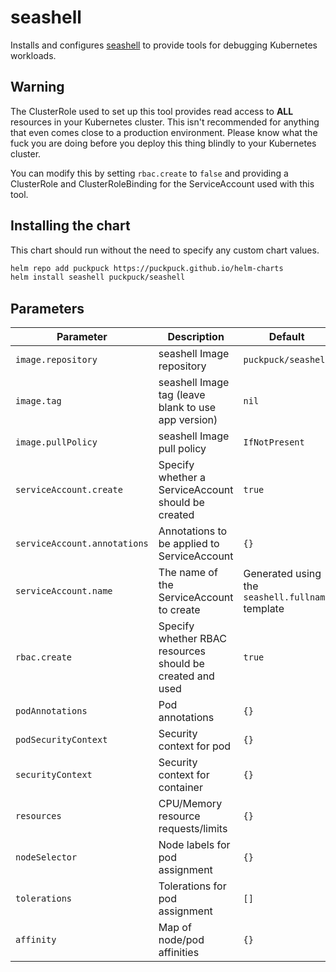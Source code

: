 # seashell

Installs and configures [seashell](https://github.com/puckpuck/seashell) to
provide tools for debugging Kubernetes workloads.

## Warning

The ClusterRole used to set up this tool provides read access to **ALL**
resources
in your Kubernetes cluster. This isn't recommended for anything that even comes
close to a production environment. Please know what the fuck you are doing
before
you deploy this thing blindly to your Kubernetes cluster.

You can modify this by setting `rbac.create` to `false` and providing a
ClusterRole and ClusterRoleBinding for the ServiceAccount used with this tool.

## Installing the chart

This chart should run without the need to specify any custom chart values.

```bash
helm repo add puckpuck https://puckpuck.github.io/helm-charts
helm install seashell puckpuck/seashell
```

## Parameters

| Parameter                    | Description                                                | Default                                          |
|------------------------------|------------------------------------------------------------|--------------------------------------------------|
| `image.repository`           | seashell Image repository                                  | `puckpuck/seashell`                              |
| `image.tag`                  | seashell Image tag (leave blank to use app version)        | `nil`                                            |
| `image.pullPolicy`           | seashell Image pull policy                                 | `IfNotPresent`                                   |
| `serviceAccount.create`      | Specify whether a ServiceAccount should be created         | `true`                                           |
| `serviceAccount.annotations` | Annotations to be applied to ServiceAccount                | `{}`                                             |
| `serviceAccount.name`        | The name of the ServiceAccount to create                   | Generated using the `seashell.fullname` template |
| `rbac.create`                | Specify whether RBAC resources should be created and used  | `true`                                           |
| `podAnnotations`             | Pod annotations                                            | `{}`                                             |
| `podSecurityContext`         | Security context for pod                                   | `{}`                                             | 
| `securityContext`            | Security context for container                             | `{}`                                             | 
| `resources`                  | CPU/Memory resource requests/limits                        | `{}`                                             | 
| `nodeSelector`               | Node labels for pod assignment                             | `{}`                                             | 
| `tolerations`                | Tolerations for pod assignment                             | `[]`                                             | 
| `affinity`                   | Map of node/pod affinities                                 | `{}`                                             |
